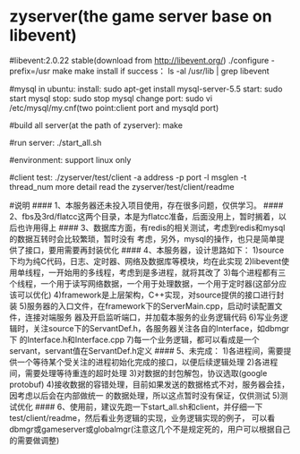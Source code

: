# zyserver(the game server base on libevent)

#libevent:2.0.22 stable(download from http://libevent.org/)
	./configure -prefix=/usr
	make
	make install
	if success：
		ls -al /usr/lib | grep libevent

#mysql in ubuntu:
	install: sudo apt-get install mysql-server-5.5
	start: sudo start mysql
	stop: sudo stop mysql
	change port: sudo vi /etc/mysql/my.cnf(two point:client port and mysqld port)

#build all server(at the path of zyserver):
	make

#run server:
	./start_all.sh

#environment:
	support linux only

#client test: 
	./zyserver/test/client -a address -p port -l msglen -t thread_num
	more detail read the zyserver/test/client/readme

#说明
	#### 1、本服务器还未投入项目使用，存在很多问题，仅供学习。
	#### 2、fbs及3rd/flatcc这两个目录，本是为flatcc准备，后面没用上，暂时搁着，以后也许用得上
	#### 3、数据库方面，有redis的相关测试，考虑到redis和mysql的数据互转时会比较繁琐，暂时没有
	       考虑，另外，mysql的操作，也只是简单提供了接口，要用需要再封装优化
	#### 4、本服务器，设计思路如下：
		1)source下均为纯C代码，日志、定时器、网络及数据库等模块，均在此实现
		2)libevent使用单线程，一开始用的多线程，考虑到是多进程，就将其改了
		3)每个进程都有三个线程，一个用于读写网络数据，一个用于处理数据，一个用于定时器(这部分应该可以优化)
		4)framework是上层架构，C++实现，对source提供的接口进行封装
		5)服务器的入口文件，在framework下的ServerMain.cpp，启动时读配置文件，连接对端服务
		  器及开启监听端口，并加载本服务的业务逻辑代码
		6)写业务逻辑时，关注source下的ServantDef.h，各服务器关注各自的Interface，如dbmgr下
		  的Interface.h和Interface.cpp
		7)每一个业务逻辑，都可以看成是一个servant，servant值在ServantDef.h定义
	#### 5、未完成：
			1)各进程间，需要提供一个等待某个受关注的进程初始化完成的接口，以便后续逻辑处理
			2)各进程间，需要处理等待重连的超时处理
			3)对数据的封包解包，协议选取(google protobuf)
			4)接收数据的容错处理，目前如果发送的数据格式不对，服务器会挂，因考虑以后会在内部做统一
			  的数据处理，所以这点暂时没有保证，仅供测试
			5)测试优化
	#### 6、使用前，建议先跑一下start_all.sh和client，并仔细一下test/client/readme，然后看业务逻辑的实现，业务逻辑实现的例子，
	   	   可以看dbmgr或gameserver或globalmgr(注意这几个不是规定死的，用户可以根据自己的需要做调整)